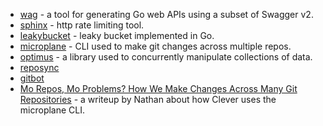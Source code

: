 - [wag](https://github.com/Clever/wag) - a tool for generating Go web APIs using a subset of Swagger v2.
- [sphinx](https://github.com/Clever/sphinx) - http rate limiting tool.
- [leakybucket](https://github.com/Clever/leakybucket) - leaky bucket implemented in Go.
- [microplane](https://github.com/Clever/microplane) - CLI used to make git changes across multiple repos.
- [optimus](https://github.com/Clever/optimus) - a library used to concurrently manipulate collections of data.
- [reposync](https://github.com/Clever/reposync)
- [gitbot](https://github.com/clever/gitbot)
- [Mo Repos, Mo Problems? How We Make Changes Across Many Git Repositories](https://engineering.clever.com/2017/12/11/mo-repos-mo-problems-how-we-make-changes-across-many-git-repositories/) - a writeup by Nathan about how Clever uses the microplane CLI.
